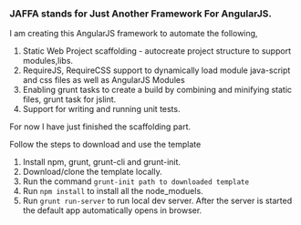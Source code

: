 <h3>JAFFA stands for Just Another Framework For AngularJS.</h3>

<p>I am creating this AngularJS framework to automate the following, </p>

1.  Static Web Project scaffolding - autocreate project structure to support modules,libs.
2.  RequireJS, RequireCSS support to dynamically load module java-script and css files as well as AngularJS Modules
3.  Enabling grunt tasks to create a build by combining and minifying static files, grunt task for jslint.
4.  Support for writing and running unit tests.

For now I have just finished the scaffolding part. 

Follow the steps to download and use the template
1. Install npm, grunt, grunt-cli and grunt-init.
2. Download/clone the template locally.
3. Run the command `grunt-init path to downloaded template`
4. Run `npm install` to install all the node_moduels. 
5. Run `grunt run-server` to run local dev server. After the server is started the default app automatically opens in browser.



